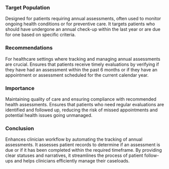 ### Target Population
Designed for patients requiring annual assessments, often used to monitor ongoing health conditions or for preventive care. It targets patients who should have undergone an annual check-up within the last year or are due for one based on specific criteria.
### Recommendations
For healthcare settings where tracking and managing annual assessments are crucial. Ensures that patients receive timely evaluations by verifying if they have had an assessment within the past 6 months or if they have an appointment or assessment scheduled for the current calendar year.
### Importance
Maintaining quality of care and ensuring compliance with recommended health assessments. Ensures that patients who need regular evaluations are identified and followed up, reducing the risk of missed appointments and potential health issues going unmanaged.
### Conclusion
Enhances clinician workflow by automating the tracking of annual assessments. It assesses patient records to determine if an assessment is due or if it has been completed within the required timeframe. By providing clear statuses and narratives, it streamlines the process of patient follow-ups and helps clinicians efficiently manage their caseloads.
